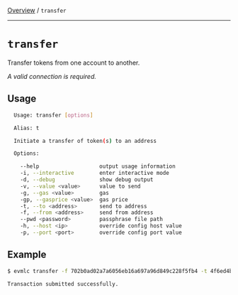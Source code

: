 [Overview](README.md) / `transfer`

---

# `transfer`

Transfer tokens from one account to another.

_*A valid connection is required.*_

## Usage

```bash
  Usage: transfer [options]

  Alias: t

  Initiate a transfer of token(s) to an address

  Options:

    --help                   output usage information
    -i, --interactive        enter interactive mode
    -d, --debug              show debug output
    -v, --value <value>      value to send
    -g, --gas <value>        gas
    -gp, --gasprice <value>  gas price
    -t, --to <address>       send to address
    -f, --from <address>     send from address
    --pwd <password>         passphrase file path
    -h, --host <ip>          override config host value
    -p, --port <port>        override config port value
```

## Example

```bash
$ evmlc transfer -f 702b0ad02a7a6056eb16a697a96d849c228f5fb4 -t 4f6ed4bfd7b4acd24c7d8130b7df0b6f78880048 -v 100 -g 1000000000 -gp 0 --pwd /home/jake/pwd.txt

Transaction submitted successfully.
```
